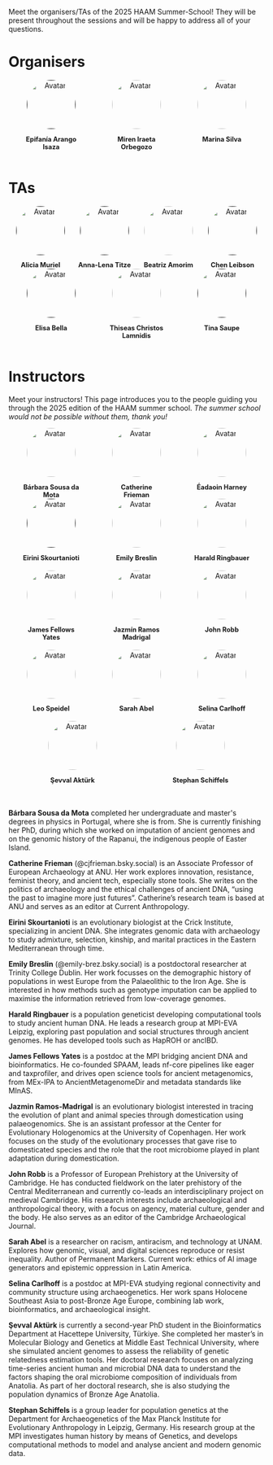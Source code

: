 
Meet the organisers/TAs of the 2025 HAAM Summer-School! They will be present throughout the sessions and will be happy to address all of your questions.

# Organisers

<div class="avatar">

  <div class="member">
    <div class="square"><a href="" target="_blank"><img src="assets/images/organisers/Epifania_Arango_Isaza.jpg" alt="Avatar" /></a></div>
  <p>Epifanía Arango Isaza</p>
  </div>

  <div class="member">
    <div class="square"><a href="https://globe.ku.dk/staff-list/?pure=en/persons/558828" target="_blank"><img src="assets/images/organisers/Miren_Iraeta_Orbegozo.jpg" alt="Avatar" /></a></div>
  <p>Miren Iraeta Orbegozo</p>
  </div>

  <div class="member">
    <div class="square"><a href="https://www.crick.ac.uk/research/find-a-researcher/marina-soares-da-silva" target="_blank"><img src="assets/images/organisers/Marina_Silva.jpg" alt="Avatar" /></a></div>
  <p>Marina Silva</p>
  </div>

</div>

<br>

# TAs

<div class="avatar">

  <div class ="member">
   <div class="square"><a href="" target="_blank"><img src="assets/images/instructors/ACCOUNT_Anonymous.png" alt="Avatar" /></a></div>
  <p>Alicia Muriel</p>
  </div>

  <div class ="member">
   <div class="square"><a href="" target="_blank"><img src="assets/images/instructors/ACCOUNT_Anonymous.png" alt="Avatar" /></a></div>
  <p>Anna-Lena Titze</p>
  </div>

  <div class ="member">
   <div class="square"><a href="https://www.eva.mpg.de/tropical-archaeogenomics/group-staff/" target="_blank"><img src="assets/images/organisers/Beatriz_Amorim.jpg" alt="Avatar" /></a></div>
  <p>Beatriz Amorim</p>
  </div>

  <div class ="member">
   <div class="square"><a href="" target="_blank"><img src="assets/images/instructors/ACCOUNT_Anonymous.png" alt="Avatar" /></a></div>
  <p>Chen Leibson</p>
  </div>

  <div class ="member">
   <div class="square"><a href="" target="_blank"><img src="assets/images/instructors/ACCOUNT_Anonymous.png" alt="Avatar" /></a></div>
  <p>Elisa Bella</p>
  </div>

  <div class ="member">
   <div class="square"><a href="https://www.eva.mpg.de/archaeogenetics/staff/thiseas-christos-lamnidis/" target="_blank"><img src="assets/images/organisers/Thiseas_Christos_Lamnidis.jpg" alt="Avatar" /></a></div>
  <p>Thiseas Christos Lamnidis</p>
  </div>

  <div class ="member">
   <div class="square"><a href="" target="_blank"><img src="assets/images/instructors/ACCOUNT_Anonymous.png" alt="Avatar" /></a></div>
  <p>Tina Saupe</p>
  </div>

</div>

<br>

# Instructors

Meet your instructors! This page introduces you to the people guiding you through the 2025 edition of the HAAM summer school. _The summer school would not be possible without them, thank you!_

<div class="avatar">

  <div class ="member">
    <div class="square"><a href="https://www.sib.swiss/directory/person/barbara-damota" target="_blank"><img src="assets/images/instructors/sousadamota_barbara.jpg" alt="Avatar" /></a></div>
    <p>Bárbara Sousa da Mota</p>
  </div>

  <div class ="member">
    <div class="square"><a href="https://researchportalplus.anu.edu.au/en/persons/cate-frieman" target="_blank"><img src="assets/images/instructors/frieman_catherine.jpg" alt="Avatar" /></a></div>
    <p>Catherine Frieman</p>
  </div>

  <div class ="member">
    <div class="square"><a href="https://eadaoin.scholars.harvard.edu" target="_blank"><img src="assets/images/instructors/Harney_eadaoin.jpg" alt="Avatar" /></a></div>
    <p>Éadaoin Harney</p>
  </div>

</div>

<div class="avatar">

  <div class ="member">
    <div class="square"><a href="" target="_blank"><img src="assets/images/instructors/Eirini-Skourtanioti.png" alt="Avatar" /></a></div>
    <p>Eirini Skourtanioti</p>
  </div>

  <div class ="member">
    <div class="square"><a href="https://www.tcd.ie/Genetics/molpopgen/emily.php" target="_blank"><img src="assets/images/instructors/breslin_emily.png" alt="Avatar" /></a></div>
    <p>Emily Breslin</p>
  </div>

  <div class ="member">
    <div class="square"><a href="https://www.eva.mpg.de/archaeogenetics/staff/harald-ringbauer/" target="_blank"><img src="assets/images/instructors/harald.jpg" alt="Avatar" /></a></div>
    <p>Harald Ringbauer</p>
  </div>

</div>

<br>

<div class="avatar">

   <div class ="member">
    <div class="square"><a href="https://www.jafy.eu" target="_blank"><img src="assets/images/instructors/james_fellows_yates.jpg" alt="Avatar" /></a></div>
    <p>James Fellows Yates</p>
  </div>

  <div class ="member">
    <div class="square"><a href="https://globe.ku.dk/staff-list/?pure=en/persons/502736" target="_blank"><img src="assets/images/instructors/ramosmadrigal_jazmin.jpg" alt="Avatar" /></a></div>
    <p>Jazmín Ramos Madrigal</p>
  </div>

  <div class ="member">
    <div class="square"><a href="https://www.arch.cam.ac.uk/directory/jer39" target="_blank"><img src="assets/images/instructors/robb_john.jpg" alt="Avatar" /></a></div>
    <p>John Robb</p>
  </div>

</div>

<br>

<div class="avatar">

  <div class ="member">
    <div class="square"><a href="https://leospeidel.github.io" target="_blank"><img src="assets/images/instructors/speidel_leo.jpg" alt="Avatar" /></a></div>
    <p>Leo Speidel</p>
  </div>

  <div class ="member">
    <div class="square"><a href="https://www.latin-american.cam.ac.uk/staff/academic/sarah-abel" target="_blank"><img src="assets/images/instructors/abel_sarah.jpg" alt="Avatar" /></a></div>
    <p>Sarah Abel</p>
  </div>

  <div class ="member">
    <div class="square"><a href="https://www.eva.mpg.de/de/archaeogenetics/staff/selina-carlhoff/" target="_blank"><img src="assets/images/instructors/carlhoff_selina.png" alt="Avatar" /></a></div>
    <p>Selina Carlhoff</p>
  </div>

</div>

<br>

<div class="avatar">

  <div class ="member">
    <div class="square"><a href="https://www.researchgate.net/profile/Sevval-Aktuerk" target="_blank"><img src="assets/images/instructors/photo_sevval_2024.jpg" alt="Avatar" /></a></div>
    <p>Şevval Aktürk</p>
  </div>

  <div class ="member">
    <div class="square"><a href="https://www.eva.mpg.de/archaeogenetics/staff/stephan-schiffels/" target="_blank"><img src="assets/images/instructors/stephan.jpg" alt="Avatar" /></a></div>
    <p>Stephan Schiffels</p>
  </div>

</div>

<br>
<br>

**Bárbara Sousa da Mota** completed her undergraduate and master's degrees in physics in Portugal, where she is from. She is currently finishing her PhD, during which she worked on imputation of ancient genomes and on the genomic history of the Rapanui, the indigenous people of Easter Island.

**Catherine Frieman** (@cjfrieman.bsky.social) is an Associate Professor of European Archaeology at ANU. Her work explores innovation, resistance, feminist theory, and ancient tech, especially stone tools. She writes on the politics of archaeology and the ethical challenges of ancient DNA, “using the past to imagine more just futures”. Catherine’s research team is based at ANU and serves as an editor at Current Anthropology.

<!--
**Éadaoin Harney** 
-->

**Eirini Skourtanioti** is an evolutionary biologist at the Crick Institute, specializing in ancient DNA. She integrates genomic data with archaeology to study admixture, selection, kinship, and marital practices in the Eastern Mediterranean through time.

**Emily Breslin** (@emily-brez.bsky.social) is a postdoctoral researcher at Trinity College Dublin. Her work focusses on the demographic history of populations in west Europe from the Palaeolithic to the Iron Age. She is interested in how methods such as genotype imputation can be applied to maximise the information retrieved from low-coverage genomes.

**Harald Ringbauer** is a population geneticist developing computational tools to study ancient human DNA. He leads a research group at MPI-EVA Leipzig, exploring past population and social structures through ancient genomes. He has developed tools such as HapROH or ancIBD. 

**James Fellows Yates** is a postdoc at the MPI bridging ancient DNA and bioinformatics. He co-founded SPAAM, leads nf-core pipelines like eager and taxprofiler, and drives open science tools for ancient metagenomics, from MEx-IPA to AncientMetagenomeDir and metadata standards like MInAS.

**Jazmin Ramos-Madrigal** is an evolutionary biologist interested in tracing the evolution of plant and animal species through domestication using palaeogenomics. She is an assistant professor at the Center for Evolutionary Hologenomics at the University of Copenhagen. Her work focuses on the study of the evolutionary processes that gave rise to domesticated species and the role that the root microbiome played in plant adaptation during domestication.

**John Robb** is a Professor of European Prehistory at the University of Cambridge. He has conducted fieldwork on the later prehistory of the Central Mediterranean and currently co-leads an interdisciplinary project on medieval Cambridge. His research interests include archaeological and anthropological theory, with a focus on agency, material culture, gender and the body. He also serves as an editor of the Cambridge Archaeological Journal.

<!--
**Leo Speidel** 
-->

**Sarah Abel** is a researcher on racism, antiracism, and technology at UNAM. Explores how genomic, visual, and digital sciences reproduce or resist inequality. Author of Permanent Markers. Current work: ethics of AI image generators and epistemic oppression in Latin America.

**Selina Carlhoff** is a postdoc at MPI-EVA studying regional connectivity and community structure using archaeogenetics. Her work spans Holocene Southeast Asia to post-Bronze Age Europe, combining lab work, bioinformatics, and archaeological insight.

**Şevval Aktürk** is currently a second-year PhD student in the Bioinformatics Department at Hacettepe University, Türkiye. She completed her master’s in Molecular Biology and Genetics at Middle East Technical University, where she simulated ancient genomes to assess the reliability of genetic relatedness estimation tools. Her doctoral research focuses on analyzing time-series ancient human and microbial DNA data to understand the factors shaping the oral microbiome composition of individuals from Anatolia. As part of her doctoral research, she is also studying the population dynamics of Bronze Age Anatolia.

**Stephan Schiffels** is a group leader for population genetics at the Department for Archaeogenetics of the Max Planck Institute for Evolutionary Anthropology in Leipzig, Germany. His research group at the MPI investigates human history by means of Genetics, and develops computational methods to model and analyse ancient and modern genomic data.



<style>
.member {
  width: 7rem;
  text-align: center;
}

.square {
  display: inline-block;
  width: 6rem;
  height: 6rem;
  margin: auto;
  /* background-color: #fff; */ /* Remove hard-coded colours so the website works in dark mode too. */
}

.square img {
  opacity: 1;
  -webkit-transition: 0.3s ease-in-out;
  transition: 0.3s ease-in-out;
}

.square:hover img {
  opacity: 0.5;
}

.avatar {
  display: flex;
  flex-wrap: wrap;
  justify-content: space-around;
}

.avatar img {
  border-radius: 50%;
  width: 6rem;
  height: 6rem;
  object-fit: cover;
  display: block;
  margin: auto;
  object-position: center top; // If the picture is larger/smaller than the avatar space, cop keeping the middle-top part.
}

.member p {
  text-align: center;
  font-size: 0.7rem;
  margin-bottom: 0;
  display: block;
}

.member p:first-of-type {
  font-size: 0.8rem;
  /* color: #000;   */ /* Remove hard-coded colours so the website works in dark mode too. */
  font-weight: bold;
}
</style>
